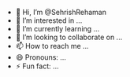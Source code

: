 - 👋 Hi, I’m @SehrishRehaman
- 👀 I’m interested in ...
- 🌱 I’m currently learning ...
- 💞️ I’m looking to collaborate on ...
- 📫 How to reach me ...
- 😄 Pronouns: ...
- ⚡ Fun fact: ...

<!---
SehrishRehaman/SehrishRehaman is a ✨ special ✨ repository because its `README.md` (this file) appears on your GitHub profile.
You can click the Preview link to take a look at your changes.
--->
